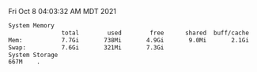 Fri Oct  8 04:03:32 AM MDT 2021
```bash
System Memory
               total        used        free      shared  buff/cache   available
Mem:           7.7Gi       738Mi       4.9Gi       9.0Mi       2.1Gi       6.6Gi
Swap:          7.6Gi       321Mi       7.3Gi
System Storage
667M	.
```
